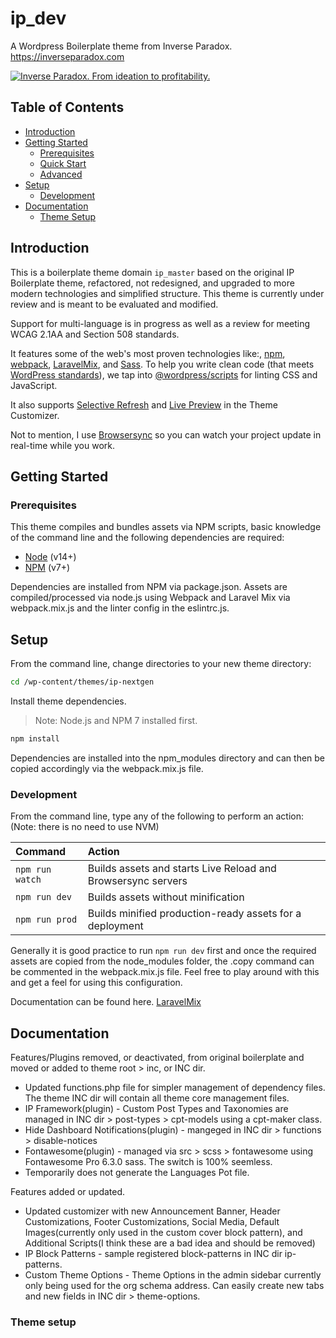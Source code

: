 # ip_dev <!-- omit in toc -->

A Wordpress Boilerplate theme from Inverse Paradox. <https://inverseparadox.com>

[![Inverse Paradox. From ideation to profitability.](https://www.inverseparadox.com/wp-content/uploads/2020/08/ip-icon.svg)](https://inverseparadox.com/contact/)

## Table of Contents <!-- omit in toc -->

- [Introduction](#introduction)
- [Getting Started](#getting-started)
  - [Prerequisites](#prerequisites)
  - [Quick Start](#quick-start)
  - [Advanced](#advanced)
- [Setup](#setup)
  - [Development](#development)
- [Documentation](#documentation)
  - [Theme Setup](#theme-setup)

## Introduction

This is a boilerplate theme domain `ip_master` based on the original IP Boilerplate theme, refactored, not redesigned, and upgraded to more modern technologies and simplified structure. This theme is currently under review and is meant to be evaluated and modified.

Support for multi-language is in progress as well as a review for meeting WCAG 2.1AA and Section 508 standards.

It features some of the web's most proven technologies like:, [npm](https://www.npmjs.com/), [webpack](https://webpack.js.org/), [LaravelMix](https://laravel-mix.com/docs/6.0/mixjs), and [Sass](http://sass-lang.com/). To help you write clean code (that meets [WordPress standards](https://make.wordpress.org/core/handbook/best-practices/coding-standards/)), we tap into [@wordpress/scripts](https://developer.wordpress.org/block-editor/packages/packages-scripts/) for linting CSS and JavaScript.

It also supports [Selective Refresh](https://make.wordpress.org/core/2016/03/22/implementing-selective-refresh-support-for-widgets/) and [Live Preview](https://codex.wordpress.org/Theme_Customization_API#Part_3:_Configure_Live_Preview_.28Optional.29) in the Theme Customizer.

Not to mention, I use [Browsersync](https://www.browsersync.io/) so you can watch your project update in real-time while you work.

## Getting Started

### Prerequisites

This theme compiles and bundles assets via NPM scripts, basic knowledge of the command line and the following dependencies are required:

- [Node](https://nodejs.org) (v14+)
- [NPM](https://npmjs.com) (v7+)

Dependencies are installed from NPM via package.json.
Assets are compiled/processed via node.js using Webpack and Laravel Mix via webpack.mix.js and the linter config in the eslintrc.js.

## Setup

From the command line, change directories to your new theme directory:

```bash
cd /wp-content/themes/ip-nextgen
```

Install theme dependencies.

> Note: Node.js and NPM 7 installed first.

```bash
npm install
```

Dependencies are installed into the npm_modules directory and can then be copied accordingly via the webpack.mix.js file.

### Development

From the command line, type any of the following to perform an action: (Note: there is no need to use NVM)

| Command         | Action                                                       |
| :-------------- | :----------------------------------------------------------- |
| `npm run watch` | Builds assets and starts Live Reload and Browsersync servers |
| `npm run dev`   | Builds assets without minification                           |
| `npm run prod`  | Builds minified production-ready assets for a deployment     |

Generally it is good practice to run `npm run dev` first and once the required assets are copied from the node_modules folder, the .copy command can be commented in the webpack.mix.js file. Feel free to play around with this and get a feel for using this configuration.

Documentation can be found here.
[LaravelMix](https://laravel-mix.com/docs/6.0/mixjs)

## Documentation

Features/Plugins removed, or deactivated, from original boilerplate and moved or added to theme root > inc, or INC dir.

- Updated functions.php file for simpler management of dependency files. The theme INC dir will contain all theme core management files.
- IP Framework(plugin) - Custom Post Types and Taxonomies are managed in INC dir > post-types > cpt-models using a cpt-maker class.
- Hide Dashboard Notifications(plugin) - mangeged in INC dir > functions > disable-notices
- Fontawesome(plugin) - managed via src > scss > fontawesome using Fontawesome Pro 6.3.0 sass. The switch is 100% seemless.
- Temporarily does not generate the Languages Pot file.

Features added or updated.

- Updated customizer with new Announcement Banner, Header Customizations, Footer Customizations, Social Media, Default Images(currently only used in the custom cover block pattern), and Additional Scripts(I think these are a bad idea and should be removed)
- IP Block Patterns - sample registered block-patterns in INC dir ip-patterns.
- Custom Theme Options - Theme Options in the admin sidebar currently only being used for the org schema address. Can easily create new tabs and new fields in INC dir > theme-options.

### Theme setup
